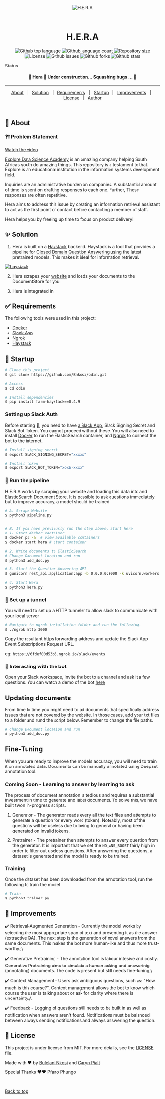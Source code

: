 <div align="center" id="top"> 
  <img src="./img/H.e.r.a.png" alt="H.E.R.A">

  &#xa0;

</div>

<h1 align="center">H.E.R.A</h1>

<p align="center">
  <img alt="Github top language" src="https://img.shields.io/github/languages/top/BNkosi/odin?color=fcaebb">

  <img alt="Github language count" src="https://img.shields.io/github/languages/count/BNkosi/odin?color=fcaebb">

  <img alt="Repository size" src="https://img.shields.io/github/repo-size/BNkosi/odin?color=fcaebb">

  <img alt="License" src="https://img.shields.io/github/license/BNkosi/odin?color=fcaebb">

  <img alt="Github issues" src="https://img.shields.io/github/issues/BNkosi/odin?color=fcaebb" />

  <img alt="Github forks" src="https://img.shields.io/github/forks/BNkosi/odin?color=fcaebb" />

  <img alt="Github stars" src="https://img.shields.io/github/stars/BNkosi/odin?color=fcaebb" />
</p>

Status

<h4 align="center"> 
	🚧  Hera 🚀 Under construction... Squashing bugs ... 🚧
</h4> 

<hr>

<p align="center">
  <a href="#dart-about">About</a> &#xa0; | &#xa0;
  <a href="#sparkles-solution">Solution</a> &#xa0; | &#xa0;
  <a href="#white_check_mark-requirements">Requirements</a> &#xa0; | &#xa0;
  <a href="#checkered_flag-start">Startup</a> &#xa0; | &#xa0;
  <a href="#hammer-features">Improvements</a> &#xa0; | &#xa0;
  <a href="#memo-license">License</a> &#xa0; | &#xa0;
  <a href="https://github.com/BNkosi" target="_blank">Author</a>
</p>

<br>

## :dart: About ##

### :question::exclamation: Problem Statement ###

[Watch the video](https://youtu.be/gsDucStJIJw)

<a href="https://www.explore-datascience.net">Explore Data Science Academy</a> is an amazing company helping South Africas youth do amazing things. This repository is a testament to that. Explore is an educational institution in the information systems development field.

Inquiries are an administrative burden on companies. A substantial amount of time is spent on drafting responses to each one. Further, These responses are often repetitive.

Hera aims to address this issue by creating an information retrieval assistant to act as the first point of contact before contacting a member of staff.

Hera helps you by freeing up time to focus on product delivery!

## :sparkles: Solution ##

1. Hera is built on a [Haystack](https://github.com/deepset-ai/haystack) backend. Haystack is a tool that provides a pipeline for [Closed Domain Question Answering](http://ceur-ws.org/Vol-1769/paper03.pdf) using the latest pretrained models. This makes it ideal for information retrieval.

[<img src="./img/concepts_haystack_v2.png" alt="haystack">](https://youtu.be/gsDucStJIJw)

2. Hera scrapes your [website](explore-datascience.net/) and loads your documents to the DocumentStore for you

3. Hera is integrated in

## :white_check_mark:  Requirements ##

The following tools were used in this project:

- [Docker](https://docs.docker.com)
- [Slack App](https://api.slack.com/apps)
- [Ngrok](https://ngrok.com/)
- [Haystack](https://github.com/deepset-ai/haystack)

## :checkered_flag: Startup ##

```bash
# Clone this project
$ git clone https://github.com/Bnkosi/odin.git

# Access
$ cd odin

# Install dependencies
$ pip install farm-haystack==0.4.9
```

### Setting up Slack Auth ###

Before starting :checkered_flag:, you need to have [a Slack App](https://api.slack.com/apps), Slack Signing Secret and Slack Bot Token. You cannot proceed without these. You will also need to install [Docker](https://docs.docker.com/engine/install/ubuntu/) to run the ElasticSearch container, and [Ngrok](https://ngrok.com/) to connect the bot to the internet.

```bash
# Install signing secret
$ export SLACK_SIGNING_SECRET="xxxxx" 

# Install token
$ export SLACK_BOT_TOKEN="xoxb-xxxx"
```

### :notebook: Run the pipeline ###

H.E.R.A works by scraping your website and loading this data into and ElasticSearch Document Store. It is possible to ask questions immediately but to improve accuracy, a model should be trained.

```bash
# A. Scrape Website
$ python3 pipeline.py


# B. If you have previously run the step above, start here
# 1. Start docker container
$ docker ps -a  # view available containers
$ docker start hera # start container

# 2. Write documents to ElasticSearch
# Change Document location and run
$ python3 add_doc.py

# 3. Start the Question Answering API
$ gunicorn rest_api.application:app -b 0.0.0.0:8000 -k uvicorn.workers.UvicornWorker -t 300

# 4. Start Hera
$ python3 hera.py
```

### :arrows_counterclockwise: Set up a tunnel ###

You will need to set up a HTTP tunneler to allow slack to communicate with your local server

```bash
# Navigate to ngrok installation folder and run the following.
$ ./ngrok http 3000
```

Copy the resultant https forwarding address and update the Slack App Event Subscriptions Request URL. 

eg: `https://6fdef00d53b6.ngrok.io/slack/events`

### :robot: Interacting with the bot ###

Open your Slack workspace, invite the bot to a channel and ask it a few questions. You can watch a demo of the bot [here](https://youtu.be/JZyE4Mu4ddo)

## Updating documents ##

From time to time you might need to ad documents that specifically address issues that are not covered by the website. In those cases, add your txt files to a folder and rund the script below. Remember to change the file paths.

```bash
# Change Document location and run
$ python3 add_doc.py
```

## Fine-Tuning ###

When you are ready to improve the models accuracy, you will need to train it on annotated data. Documents can be manually annotated using Deepset annotation tool.

### Coming Soon - Learning to answer by learning to ask ###

The process of document annotation is tedious and requires a substantial investment in time to generate and label documents. To solve this, we have built twon in-progress scripts.

1. Generator - The generator reads every all the text files and attempts to generate a question for every word (token). Noteably, most of the questions will be useless due to being to general or having been generated on invalid tokens.

2. Pretrainer - The pretrainer then attempts to answer every question from the generator. It is important that we set the `NO_ANS_BOOST` fairly high in order to filter out useless questions. After answering the questions, a dataset is generated and the model is ready to be trained.

### Training ###

Once the dataset has been downloaded from the annotation tool, run the following to train the model

```bash
# Train
$ python3 trainer.py
```

## :rocket: Improvements ##

:heavy_check_mark: Retrieval-Augmented Generation - Currently the model works by selecting the most appropriate span of text and presenting it as the answer (extractive QA). The next step is the generation of novel answers from the same documents. This makes the bot more human-like and thus more trust-worthy.;\

:heavy_check_mark: Generative Pretraining - The annotation tool is labour intesive and costly. Generative Pretraining aims to simulate a human asking and answerinig (annotating) documents. The code is present but still needs fine-tuning;\

:heavy_check_mark: Context Management - Users ask ambiguous questions, such as: "How much is this course?". Context management allows the bot to know which course the user is talking about or ask for clarity where there is uncertainty.;\

:heavy_check_mark: Feedback - Logging of questions still needs to be built in as well as notification when answers aren't found. Notifications must be balanced between always sending notifications and always answering the question.

## :memo: License ##

This project is under license from MIT. For more details, see the [LICENSE](LICENSE.md) file.


Made with :heart: by <a href="https://github.com/BNkosi" target="_blank">Bulelani Nkosi</a> and <a href="https://github.com/carynpialat" target="_blank">Caryn Pialt</a>

Special Thanks :heart::heart: Pfano Phungo

&#xa0;

<a href="#top">Back to top</a>
